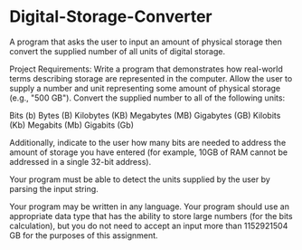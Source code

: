# Digital-Storage-Converter
A program that asks the user to input an amount of physical storage then convert the supplied number of all units of digital storage.


Project Requirements:
Write a program that demonstrates how real-world terms describing storage are represented in the computer. Allow the user to supply a number and unit representing some amount of physical storage (e.g., "500 GB"). Convert the supplied number to all of the following units:

Bits (b)
Bytes (B)
Kilobytes (KB)
Megabytes (MB)
Gigabytes (GB)
Kilobits (Kb)
Megabits (Mb)
Gigabits (Gb)

Additionally, indicate to the user how many bits are needed to address the amount of storage you have entered (for example, 10GB of RAM cannot be addressed in a single 32-bit address).

Your program must be able to detect the units supplied by the user by parsing the input string.

Your program may be written in any language. Your program should use an appropriate data type that has the ability to store large numbers (for the bits calculation), but you do not need to accept an input more than 1152921504 GB for the purposes of this assignment.
